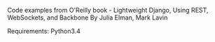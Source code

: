 Code examples from O'Reilly book - Lightweight Django, Using REST, WebSockets, and Backbone By Julia Elman, Mark Lavin

Requirements: Python3.4
